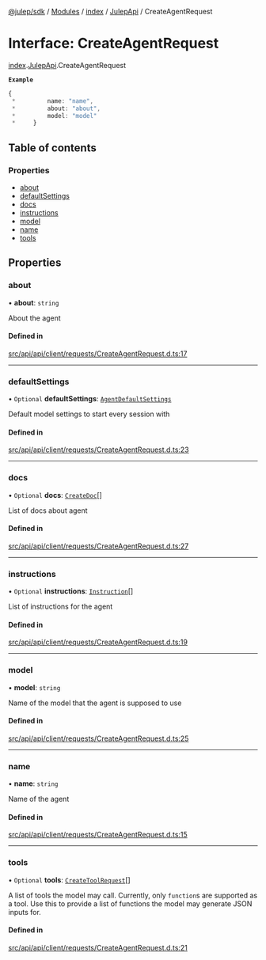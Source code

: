 [@julep/sdk](../README.md) / [Modules](../modules.md) / [index](../modules/index.md) / [JulepApi](../modules/index.JulepApi.md) / CreateAgentRequest

# Interface: CreateAgentRequest

[index](../modules/index.md).[JulepApi](../modules/index.JulepApi.md).CreateAgentRequest

**`Example`**

```ts
{
 *         name: "name",
 *         about: "about",
 *         model: "model"
 *     }
```

## Table of contents

### Properties

- [about](index.JulepApi.CreateAgentRequest.md#about)
- [defaultSettings](index.JulepApi.CreateAgentRequest.md#defaultsettings)
- [docs](index.JulepApi.CreateAgentRequest.md#docs)
- [instructions](index.JulepApi.CreateAgentRequest.md#instructions)
- [model](index.JulepApi.CreateAgentRequest.md#model)
- [name](index.JulepApi.CreateAgentRequest.md#name)
- [tools](index.JulepApi.CreateAgentRequest.md#tools)

## Properties

### about

• **about**: `string`

About the agent

#### Defined in

[src/api/api/client/requests/CreateAgentRequest.d.ts:17](https://github.com/julep-ai/monorepo/blob/8b1493a/sdks/js/src/api/api/client/requests/CreateAgentRequest.d.ts#L17)

___

### defaultSettings

• `Optional` **defaultSettings**: [`AgentDefaultSettings`](index.JulepApi.AgentDefaultSettings.md)

Default model settings to start every session with

#### Defined in

[src/api/api/client/requests/CreateAgentRequest.d.ts:23](https://github.com/julep-ai/monorepo/blob/8b1493a/sdks/js/src/api/api/client/requests/CreateAgentRequest.d.ts#L23)

___

### docs

• `Optional` **docs**: [`CreateDoc`](index.JulepApi.CreateDoc.md)[]

List of docs about agent

#### Defined in

[src/api/api/client/requests/CreateAgentRequest.d.ts:27](https://github.com/julep-ai/monorepo/blob/8b1493a/sdks/js/src/api/api/client/requests/CreateAgentRequest.d.ts#L27)

___

### instructions

• `Optional` **instructions**: [`Instruction`](index.JulepApi.Instruction.md)[]

List of instructions for the agent

#### Defined in

[src/api/api/client/requests/CreateAgentRequest.d.ts:19](https://github.com/julep-ai/monorepo/blob/8b1493a/sdks/js/src/api/api/client/requests/CreateAgentRequest.d.ts#L19)

___

### model

• **model**: `string`

Name of the model that the agent is supposed to use

#### Defined in

[src/api/api/client/requests/CreateAgentRequest.d.ts:25](https://github.com/julep-ai/monorepo/blob/8b1493a/sdks/js/src/api/api/client/requests/CreateAgentRequest.d.ts#L25)

___

### name

• **name**: `string`

Name of the agent

#### Defined in

[src/api/api/client/requests/CreateAgentRequest.d.ts:15](https://github.com/julep-ai/monorepo/blob/8b1493a/sdks/js/src/api/api/client/requests/CreateAgentRequest.d.ts#L15)

___

### tools

• `Optional` **tools**: [`CreateToolRequest`](index.JulepApi.CreateToolRequest.md)[]

A list of tools the model may call. Currently, only `function`s are supported as a tool. Use this to provide a list of functions the model may generate JSON inputs for.

#### Defined in

[src/api/api/client/requests/CreateAgentRequest.d.ts:21](https://github.com/julep-ai/monorepo/blob/8b1493a/sdks/js/src/api/api/client/requests/CreateAgentRequest.d.ts#L21)
